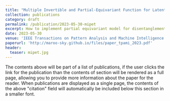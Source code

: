 ```yaml
---
title: "Multiple Invertible and Partial-Equivariant Function for Latent Vector Transformation to Enhance Disentanglement in VAEs"
collection: publications
category: draft
permalink: /publication/2023-05-30-mipet
excerpt: How to implement partial equivariant model for disentanglement learning?
date: 2023-05-30
venue: 'IEEE Transactions on Pattern Analysis and Machine Intelligence (under review)'
paperurl: 'http://maroo-sky.github.io/files/paper_tpami_2023.pdf'
header:
  teaser: mipet.jpg
---
```


The contents above will be part of a list of publications, if the user clicks the link for the publication than the contents of section will be rendered as a full page, allowing you to provide more information about the paper for the reader. When publications are displayed as a single page, the contents of the above "citation" field will automatically be included below this section in a smaller font.
